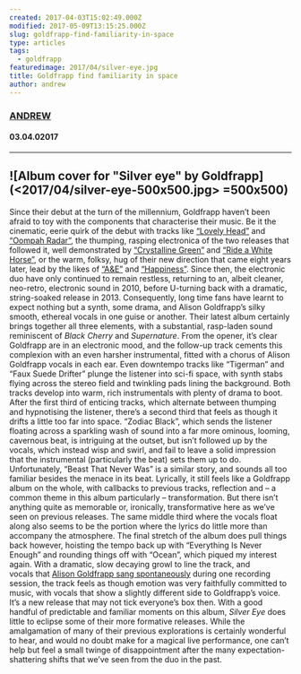 ```yaml
---
created: 2017-04-03T15:02:49.000Z
modified: 2017-05-09T13:15:25.000Z
slug: goldfrapp-find-familiarity-in-space
type: articles
tags:
  - goldfrapp
featuredimage: 2017/04/silver-eye.jpg
title: Goldfrapp find familiarity in space
author: andrew
---
```

### [ANDREW](<https://twitter.com/andrewbridge>)
#### 03\.04.02017
------

![Album cover for "Silver eye" by Goldfrapp](<2017/04/silver-eye-500x500.jpg> =500x500)
------
Since their debut at the turn of the millennium, Goldfrapp haven’t been afraid to toy with the components that characterise their music. Be it the cinematic, eerie quirk of the debut with tracks like [“Lovely Head”](<https://www.youtube.com/watch?v=v8ZKgJLSoYI>) and [“Oompah Radar”](<https://www.youtube.com/watch?v=boxAAZ6Meoo>), the thumping, rasping electronica of the two releases that followed it, well demonstrated by [“Crystalline Green”](<https://www.youtube.com/watch?v=paLIQHZx7MM>) and [“Ride a White Horse”](<https://www.youtube.com/watch?v=nFF8bubMc40>), or the warm, folksy, hug of their new direction that came eight years later, lead by the likes of [“A&E”](<https://www.youtube.com/watch?v=p7Ptai9I6eo>) and [“Happiness”](<https://www.youtube.com/watch?v=mnHlGONToIc>). Since then, the electronic duo have only continued to remain restless, returning to an, albeit cleaner, neo-retro, electronic sound in 2010, before U-turning back with a dramatic, string-soaked release in 2013.
Consequently, long time fans have learnt to expect nothing but a synth, some drama, and Alison Goldfrapp’s silky smooth, ethereal vocals in one guise or another. Their latest album certainly brings together all three elements, with a substantial, rasp-laden sound reminiscent of *Black Cherry* and *Supernature*.
From the opener, it’s clear Goldfrapp are in an electronic mood, and the follow-up track cements this complexion with an even harsher instrumental, fitted with a chorus of Alison Goldfrapp vocals in each ear. Even downtempo tracks like “Tigerman” and “Faux Suede Drifter” plunge the listener into sci-fi space, with synth stabs flying across the stereo field and twinkling pads lining the background. Both tracks develop into warm, rich instrumentals with plenty of drama to boot.
After the first third of enticing tracks, which alternate between thumping and hypnotising the listener, there’s a second third that feels as though it drifts a little too far into space. “Zodiac Black”, which sends the listener floating across a sparkling wash of sound into a far more ominous, looming, cavernous beat, is intriguing at the outset, but isn’t followed up by the vocals, which instead wisp and swirl, and fail to leave a solid impression that the instrumental (particularly the beat) sets them up to do. Unfortunately, “Beast That Never Was” is a similar story, and sounds all too familiar besides the menace in its beat.
Lyrically, it still feels like a Goldfrapp album on the whole, with callbacks to previous tracks, reflection and – a common theme in this album particularly – transformation. But there isn’t anything quite as memorable or, ironically, transformative here as we’ve seen on previous releases. The same middle third where the vocals float along also seems to be the portion where the lyrics do little more than accompany the atmosphere.
The final stretch of the album does pull things back however, hoisting the tempo back up with “Everything Is Never Enough” and rounding things off with “Ocean”, which piqued my interest again. With a dramatic, slow decaying growl to line the track, and vocals that [Alison Goldfrapp sang spontaneously](<http://www.billboard.com/articles/columns/pop/7717336/goldfrapp-ocean-silver-eye-premiere>) during one recording session, the track feels as though emotion was very faithfully committed to music, with vocals that show a slightly different side to Goldfrapp’s voice.
It’s a new release that may not tick everyone’s box then. With a good handful of predictable and familiar moments on this album, *Silver Eye* does little to eclipse some of their more formative releases. While the amalgamation of many of their previous explorations is certainly wonderful to hear, and would no doubt make for a magical live performance, one can’t help but feel a small twinge of disappointment after the many expectation-shattering shifts that we’ve seen from the duo in the past.